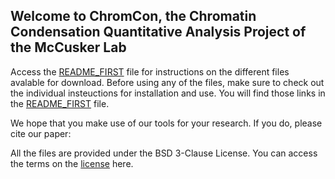 ## Welcome to ChromCon, the Chromatin Condensation Quantitative Analysis Project of the McCusker Lab

Access the  [README_FIRST](https://github.com/McCuskerLab/ChromCon/README_FIRST.md) file for instructions on the different files avalable for download. Before using any of the files, make sure to check out the individual insteuctions for installation and use. You will find those links in the [README_FIRST](https://github.com/McCuskerLab/ChromCon/README_FIRST.md) file.

We hope that you make use of our tools for your research. If you do, please cite our paper: 

All the files are provided under the BSD 3-Clause License. You can access the terms on the [license](https://github.com/McCuskerLab/ChromCon/blob/master/LICENSE) here.
